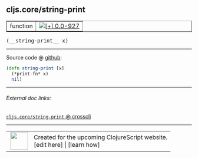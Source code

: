 ## cljs.core/string-print



 <table border="1">
<tr>
<td>function</td>
<td><a href="https://github.com/cljsinfo/cljs-api-docs/tree/0.0-927"><img valign="middle" alt="[+] 0.0-927" title="Added in 0.0-927" src="https://img.shields.io/badge/+-0.0--927-lightgrey.svg"></a> </td>
</tr>
</table>


 <samp>
(__string-print__ x)<br>
</samp>

---







Source code @ [github](https://github.com/clojure/clojurescript/blob/r3211/src/cljs/cljs/core.cljs#L8456-L8458):

```clj
(defn string-print [x]
  (*print-fn* x)
  nil)
```

<!--
Repo - tag - source tree - lines:

 <pre>
clojurescript @ r3211
└── src
    └── cljs
        └── cljs
            └── <ins>[core.cljs:8456-8458](https://github.com/clojure/clojurescript/blob/r3211/src/cljs/cljs/core.cljs#L8456-L8458)</ins>
</pre>

-->

---



###### External doc links:

[`cljs.core/string-print` @ crossclj](http://crossclj.info/fun/cljs.core.cljs/string-print.html)<br>

---

 <table>
<tr><td>
<img valign="middle" align="right" width="48px" src="http://i.imgur.com/Hi20huC.png">
</td><td>
Created for the upcoming ClojureScript website.<br>
[edit here] | [learn how]
</td></tr></table>

[edit here]:https://github.com/cljsinfo/cljs-api-docs/blob/master/cljsdoc/cljs.core/string-print.cljsdoc
[learn how]:https://github.com/cljsinfo/cljs-api-docs/wiki/cljsdoc-files

<!--

This information was too distracting to show to readers, but I'll leave it
commented here since it is helpful to:

- pretty-print the data used to generate this document
- and show how to retrieve that data



The API data for this symbol:

```clj
{:ns "cljs.core",
 :name "string-print",
 :type "function",
 :signature ["[x]"],
 :source {:code "(defn string-print [x]\n  (*print-fn* x)\n  nil)",
          :title "Source code",
          :repo "clojurescript",
          :tag "r3211",
          :filename "src/cljs/cljs/core.cljs",
          :lines [8456 8458]},
 :full-name "cljs.core/string-print",
 :full-name-encode "cljs.core/string-print",
 :history [["+" "0.0-927"]]}

```

Retrieve the API data for this symbol:

```clj
;; from Clojure REPL
(require '[clojure.edn :as edn])
(-> (slurp "https://raw.githubusercontent.com/cljsinfo/cljs-api-docs/catalog/cljs-api.edn")
    (edn/read-string)
    (get-in [:symbols "cljs.core/string-print"]))
```

-->
